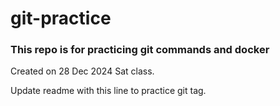 # git-practice

### This repo is for practicing git commands and docker
Created on 28 Dec 2024 Sat class.

Update readme with this line to practice git tag.